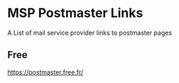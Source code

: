 # MSP Postmaster Links
A List of mail service provider links to postmaster pages

## Free
https://postmaster.free.fr/
